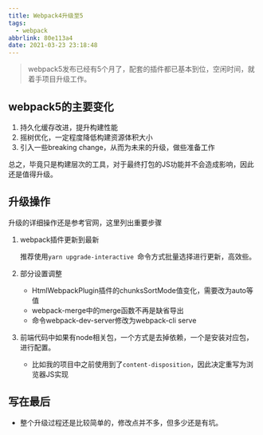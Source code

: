 ```yaml
---
title: Webpack4升级至5
tags:
  - webpack
abbrlink: 80e113a4
date: 2021-03-23 23:18:48
---
```


> webpack5发布已经有5个月了，配套的插件都已基本到位，空闲时间，就着手项目升级工作。



## webpack5的主要变化

1. 持久化缓存改进，提升构建性能
2. 摇树优化，一定程度降低构建资源体积大小
3. 引入一些breaking change，从而为未来的升级，做些准备工作

总之，毕竟只是构建层次的工具，对于最终打包的JS功能并不会造成影响，因此还是值得升级。



## 升级操作

升级的详细操作还是参考官网，这里列出重要步骤

1. webpack插件更新到最新

   推荐使用`yarn upgrade-interactive `命令方式批量选择进行更新，高效些。

2. 部分设置调整

   - HtmlWebpackPlugin插件的chunksSortMode值变化，需要改为auto等值
   - webpack-merge中的merge函数不再是缺省导出
   - 命令webpack-dev-server修改为webpack-cli serve

3. 前端代码中如果有node相关包，一个方式是去掉依赖，一个是安装对应包，进行配置。

   -  比如我的项目中之前使用到了`content-disposition`，因此决定重写为浏览器JS实现



## 写在最后

- 整个升级过程还是比较简单的，修改点并不多，但多少还是有坑。